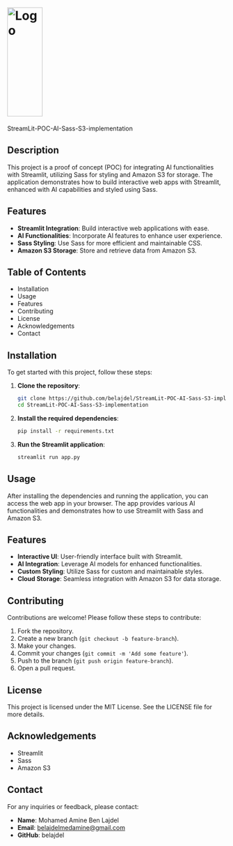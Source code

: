 # <img src="https://miro.medium.com/v2/resize:fit:720/format:webp/0*rNad1bZN9ke6sWwr.png" alt="Logo" width="40%" height=250px/>
  StreamLit-POC-AI-Sass-S3-implementation

## Description

This project is a proof of concept (POC) for integrating AI functionalities with Streamlit, utilizing Sass for styling and Amazon S3 for storage. The application demonstrates how to build interactive web apps with Streamlit, enhanced with AI capabilities and styled using Sass.

## Features

- **Streamlit Integration**: Build interactive web applications with ease.
- **AI Functionalities**: Incorporate AI features to enhance user experience.
- **Sass Styling**: Use Sass for more efficient and maintainable CSS.
- **Amazon S3 Storage**: Store and retrieve data from Amazon S3.

## Table of Contents

- Installation
- Usage
- Features
- Contributing
- License
- Acknowledgements
- Contact

## Installation

To get started with this project, follow these steps:

1. **Clone the repository**:
    ```bash
    git clone https://github.com/belajdel/StreamLit-POC-AI-Sass-S3-implementation.git
    cd StreamLit-POC-AI-Sass-S3-implementation
    ```

2. **Install the required dependencies**:
    ```bash
    pip install -r requirements.txt
    ```

3. **Run the Streamlit application**:
    ```bash
    streamlit run app.py
    ```

## Usage

After installing the dependencies and running the application, you can access the web app in your browser. The app provides various AI functionalities and demonstrates how to use Streamlit with Sass and Amazon S3.

## Features

- **Interactive UI**: User-friendly interface built with Streamlit.
- **AI Integration**: Leverage AI models for enhanced functionalities.
- **Custom Styling**: Utilize Sass for custom and maintainable styles.
- **Cloud Storage**: Seamless integration with Amazon S3 for data storage.

## Contributing

Contributions are welcome! Please follow these steps to contribute:

1. Fork the repository.
2. Create a new branch (`git checkout -b feature-branch`).
3. Make your changes.
4. Commit your changes (`git commit -m 'Add some feature'`).
5. Push to the branch (`git push origin feature-branch`).
6. Open a pull request.

## License

This project is licensed under the MIT License. See the LICENSE file for more details.

## Acknowledgements

- Streamlit
- Sass
- Amazon S3

## Contact

For any inquiries or feedback, please contact:

- **Name**: Mohamed Amine Ben Lajdel
- **Email**: belajdelmedamine@gmail.com
- **GitHub**: belajdel
